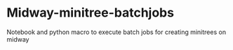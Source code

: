 # Midway-minitree-batchjobs
Notebook and python macro to execute batch jobs for creating minitrees on midway
